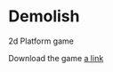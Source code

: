 # Demolish
2d Platform game


Download the game
[a link](https://github.com/TrueFengTingGuo/Demolish/raw/main/Export/.exe)
